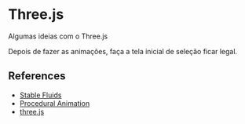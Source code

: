 # Three.js

Algumas ideias com o Three.js

Depois de fazer as animações, faça a tela inicial de seleção ficar legal.

## References 

- [Stable Fluids](https://mofu-dev.com/en/blog/stable-fluids/)
- [Procedural Animation](https://weaverdev.io/projects/bonehead-procedural-animation/)
- [three.js](https://threejs.org/docs/#manual/en/introduction/Animation-system)
